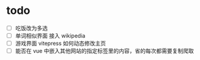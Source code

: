 # todo

- [ ] 吃饭改为多选
- [ ] 单词相似界面 接入 wikipedia
- [ ] 游戏界面 vitepress 如何动态修改主页
- [ ] 能否在 vue 中嵌入其他网站的指定标签里的内容，省的每次都需要复制爬取
